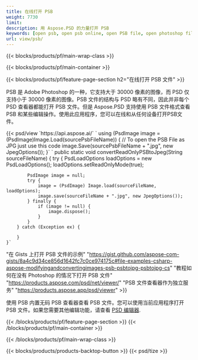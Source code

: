 ```yaml
---
title: 在线打开 PSB
weight: 7730
limit: 
description: 用 Aspose.PSD 的力量打开 PSB
keywords: [open psb, open psb online, open PSB file, open photoshop file, preview psb]
url: view/psb/
---
```


{{< blocks/products/pf/main-wrap-class >}}

{{< blocks/products/pf/main-container >}}

{{< blocks/products/pf/feature-page-section h2="在线打开 PSB 文件" >}}
<p>PSB 是 Adobe Photoshop 的一种，它支持大于 30000 像素的图像，而 PSD 仅支持小于 30000 像素的图像。PSB 文件的结构与 PSD 略有不同，因此并非每个 PSD 查看器都能打开 PSB 文件。但是 Aspose.PSD 支持使用 PSB 文件格式查看 PSB 和某些编辑操作。使用此应用程序，您可以在线和从任何设备打开PSB文件。</p>
{{< psd/view `https://api.aspose.ai/` 
`    using (PsdImage image = (PsdImage)Image.Load(sourcePsbFileName))
    {
	    // To open the PSB File as JPG just use this code
        image.Save(sourcePsbFileName + ".jpg",  new JpegOptions());
    }`  `    public static void convertReadOnlyPSBtoJpeg(String sourceFileName) {
        try {
            PsdLoadOptions loadOptions = new PsdLoadOptions();
            loadOptions.setReadOnlyMode(true);
            
            PsdImage image = null;
            try {
                image = (PsdImage) Image.load(sourceFileName, loadOptions);
                image.save(sourceFileName + ".jpg", new JpegOptions());
            } finally {
                if (image != null) {
                    image.dispose();
                }
            }
        } catch (Exception ex) {

        }
    }` 
"在 Gists 上打开 PSB 文件的示例" "https://gist.github.com/aspose-com-gists/8a4c9d34ce856d1642fc7c0ce974175c#file-examples-csharp-aspose-modifyingandconvertingimages-psb-psbtojpg-psbtojpg-cs" 
"教程如何在没有 Photoshop 的情况下打开 PSB 文件" "https://products.aspose.com/psd/net/viewer/" 
"PSB 文件查看器作为独立服务" "https://products.aspose.app/psd/viewer" >}}
<p>使用 PSB 内置无码 PSB 查看器查看 PSB 文件。您可以使用当前应用程序打开 PSB 文件。如果您需要其他编辑功能，请查看 <a href="https://products.aspose.app/psd/template-editor">PSD 编辑器</a>.</p>
{{< /blocks/products/pf/feature-page-section >}}
{{< /blocks/products/pf/main-container >}}


{{< /blocks/products/pf/main-wrap-class >}}

{{< blocks/products/products-backtop-button >}}
{{< psd/tize >}}
